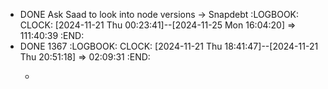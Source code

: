 - DONE Ask Saad to look into node versions -> Snapdebt
  :LOGBOOK:
  CLOCK: [2024-11-21 Thu 00:23:41]--[2024-11-25 Mon 16:04:20] =>  111:40:39
  :END:
- DONE 1367
  :LOGBOOK:
  CLOCK: [2024-11-21 Thu 18:41:47]--[2024-11-21 Thu 20:51:18] =>  02:09:31
  :END:
	- ```apl
	  ```